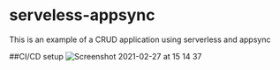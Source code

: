 # serveless-appsync
This is an example of a CRUD application using serverless and appsync

##CI/CD setup
[](url)
![Screenshot 2021-02-27 at 15 14 37](https://user-images.githubusercontent.com/251909/109389875-b8b05900-790e-11eb-8ea2-3e9a32c4f9bf.png)

